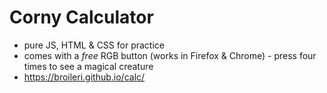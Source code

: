 # Corny Calculator
- pure JS, HTML & CSS for practice
- comes with a _free_ RGB button (works in Firefox & Chrome) - press four times to see a magical creature
- https://broileri.github.io/calc/
